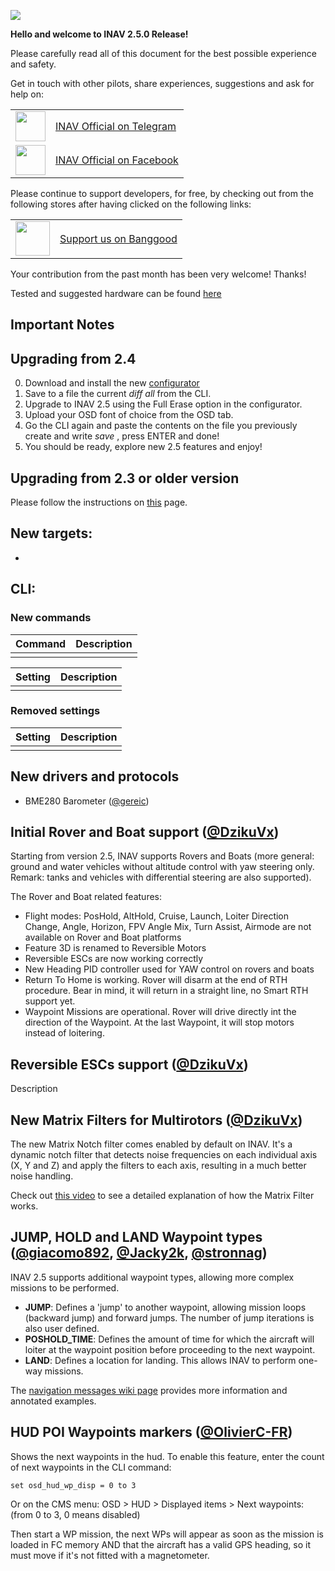 ![](http://static.rcgroups.net/forums/attachments/6/1/0/3/7/6/a9088858-102-inav.png)

**Hello and welcome to INAV 2.5.0 Release!**

Please carefully read all of this document for the best possible experience and safety.

Get in touch with other pilots, share experiences, suggestions and ask for help on:

<table>
  <tbody>
    <tr>
      <td><img src="https://upload.wikimedia.org/wikipedia/commons/thumb/8/82/Telegram_logo.svg/1024px-Telegram_logo.svg.png" width="48"></td>
      <td><a href="https://t.me/INAVFlight">INAV Official on Telegram</a></td>
    </tr>
    <tr>
      <td><img src="https://upload.wikimedia.org/wikipedia/commons/c/cd/Facebook_logo_%28square%29.png" width="48"></td>
      <td><a href="https://www.facebook.com/groups/INAVOfficial">INAV Official on Facebook</a></td>
    </tr>
  </tbody>
</table>

Please continue to support developers, for free, by checking out from the following stores after having clicked on the following links:

<table>
  <tbody>
    <tr>
      <td><img src="https://lh3.googleusercontent.com/TiHXyUiZ2COk7OmceBgo1qeRN2APAjWL5qUydGc-U3LqkJb3n13EhYEJ8Dpz_IACNHU" width="55"></td>
      <td><a href="https://inavflight.com/shop/u/bg">Support us on Banggood</a></td>
    </tr>
  </tbody>
</table>

Your contribution from the past month has been very welcome! Thanks!

Tested and suggested hardware can be found [here](https://github.com/iNavFlight/inav/wiki/Welcome-to-INAV,-useful-links-and-products) 

## Important Notes

## Upgrading from 2.4

0. Download and install the new [configurator](https://github.com/iNavFlight/inav-configurator/releases)
1. Save to a file the current _diff all_ from the CLI.
2. Upgrade to INAV 2.5 using the Full Erase option in the configurator.
3. Upload your OSD font of choice from the OSD tab.
4. Go the CLI again and paste the contents on the file you previously create and write _save_ , press ENTER and done!
5. You should be ready, explore new 2.5 features and enjoy!

## Upgrading from 2.3 or older version

Please follow the instructions on [this](https://github.com/iNavFlight/inav/wiki/Upgrading-from-an-older-version-of-INAV-to-the-current-version) page.
 
## New targets:

* 

## CLI:

### New commands

| Command | Description |
| ------- | ----------- |
|         |             |

| Setting | Description |
| ------- | ----------- |
|         |             |

### Removed settings

| Setting | Description |
| ------- | ----------- |
|         |             |

## New drivers and protocols

* BME280 Barometer ([@gereic])

## Initial Rover and Boat support ([@DzikuVx])

Starting from version 2.5, INAV supports Rovers and Boats (more general: ground and water vehicles without altitude control with yaw steering only. Remark: tanks and vehicles with differential steering are also supported). 

The Rover and Boat related features:
* Flight modes: PosHold, AltHold, Cruise, Launch, Loiter Direction Change, Angle, Horizon, FPV Angle Mix, Turn Assist, Airmode are not available on Rover and Boat platforms
* Feature 3D is renamed to Reversible Motors
* Reversible ESCs are now working correctly
* New Heading PID controller used for YAW control on rovers and boats
* Return To Home is working. Rover will disarm at the end of RTH procedure. Bear in mind, it will return in a straight line, no Smart RTH support yet.
* Waypoint Missions are operational. Rover will drive directly int the direction of the Waypoint. At the last Waypoint, it will stop motors instead of loitering.  

## Reversible ESCs support ([@DzikuVx])

Description

## New Matrix Filters for Multirotors ([@DzikuVx])

The new Matrix Notch filter comes enabled by default on INAV. It's a dynamic notch filter that detects noise frequencies on each individual axis (X, Y and Z) and apply the filters to each axis, resulting in a much better noise handling.

Check out [this video](https://www.youtube.com/watch?v=w0QsVIXYWCE) to see a detailed explanation of how the Matrix Filter works.

## JUMP, HOLD and LAND Waypoint types ([@giacomo892], [@Jacky2k], [@stronnag])

INAV 2.5 supports additional waypoint types, allowing more complex missions to be performed.

* **JUMP**: Defines a 'jump' to another waypoint, allowing mission loops (backward jump) and forward jumps. The number of jump iterations is also user defined.
* **POSHOLD_TIME**: Defines the amount of time for which the aircraft will loiter at the waypoint position before proceeding to the next waypoint.
* **LAND**: Defines a location for landing. This allows INAV to perform one-way missions.

The [navigation messages wiki page](https://github.com/iNavFlight/inav/wiki/MSP-Navigation-Messages) provides more information and annotated examples.

## HUD POI Waypoints markers ([@OlivierC-FR])
Shows the next waypoints in the hud. To enable this feature, enter the count of next waypoints in the CLI command:

`set osd_hud_wp_disp = 0 to 3`

Or on the CMS menu: OSD > HUD > Displayed items > Next waypoints: (from 0 to 3, 0 means disabled)

Then start a WP mission, the next WPs will appear as soon as the mission is loaded in FC memory AND that the aircraft has a valid GPS heading, so it must move if it's not fitted with a magnetometer.

[@shellixyz]: https://github.com/shellixyz
[@digitalentity]: https://github.com/digitalentity 
[@DzikuVx]: https://github.com/DzikuVx
[@fiam]: https://github.com/fiam
[@giacomo892]: https://github.com/giacomo892
[@hali9]: https://github.com/hali9
[@stronnag]: https://github.com/stronnag
[@hydra]: https://github.com/hydra
[@OlivierC-FR]: https://github.com/OlivierC-FR
[@Jacky2k]: https://github.com/Jacky2k
[@gereic]: https://github.com/gereic
